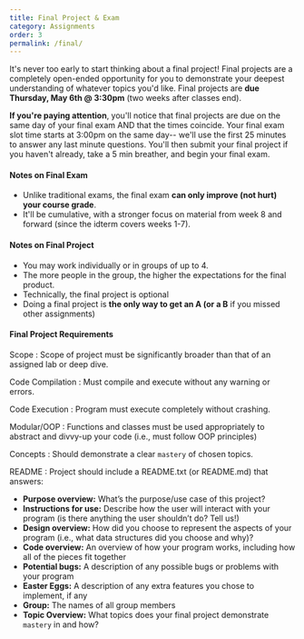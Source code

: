 ```yaml
---
title: Final Project & Exam
category: Assignments
order: 3
permalink: /final/
---
```

It's never too early to start thinking about a final project! Final projects are a completely open-ended opportunity for you to demonstrate your deepest understanding of whatever topics you'd like. Final projects are **due Thursday, May 6th @ 3:30pm** (two weeks after classes end). 

**If you're paying attention**, you'll notice that final projects are due on the same day of your final exam AND that the times coincide. Your final exam slot time starts at 3:00pm on the same day--  we'll use the first 25 minutes to answer any last minute questions. You'll then submit your final project if you haven't already, take a 5 min breather, and begin your final exam.

#### Notes on Final Exam 
- Unlike traditional exams, the final exam **can only improve (not hurt) your course grade**.
- It'll be cumulative, with a stronger focus on material from week 8 and forward (since the idterm covers weeks 1-7).

#### Notes on Final Project 
- You may work individually or in groups of up to 4.
- The more people in the group, the higher the expectations for the final product. 
- Technically, the final project is optional
- Doing a final project is **the only way to get an A (or a B** if you missed other assignments)

#### Final Project Requirements

Scope
: Scope of project must be significantly broader than that of an assigned lab or deep dive.

Code Compilation
: Must compile and execute without any warning or errors.

Code Execution
: Program must execute completely without crashing.

Modular/OOP
: Functions and classes must be used appropriately to abstract and divvy-up your code (i.e., must follow OOP principles)

Concepts
: Should demonstrate a clear ` mastery ` of chosen topics.

README
: Project should include a README.txt (or README.md) that answers:
- **Purpose overview:** What’s the purpose/use case of this project?
- **Instructions for use:** Describe how the user will interact with your program (is there anything the user shouldn’t do? Tell us!)
- **Design overview:** How did you choose to represent the aspects of your program (i.e., what data structures did you choose and why)?
- **Code overview:** An overview of how your program works, including how all of the pieces fit together
- **Potential bugs:** A description of any possible bugs or problems with your program
- **Easter Eggs:** A description of any extra features you chose to implement, if any
- **Group:** The names of all group members
- **Topic Overview:** What topics does your final project demonstrate `mastery` in and how?